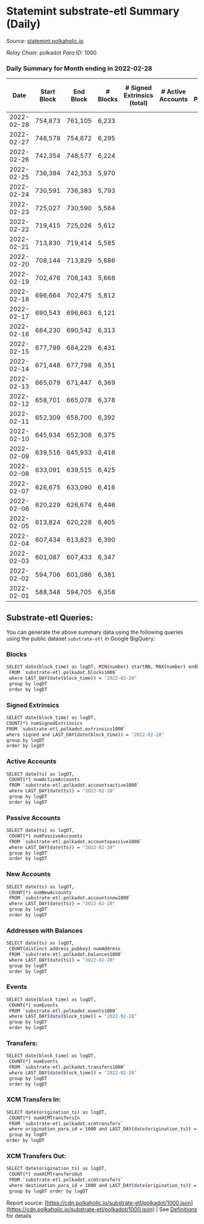 # Statemint substrate-etl Summary (Daily)

_Source_: [statemint.polkaholic.io](https://statemint.polkaholic.io)

*Relay Chain*: polkadot
*Para ID*: 1000



### Daily Summary for Month ending in 2022-02-28


| Date | Start Block | End Block | # Blocks | # Signed Extrinsics (total) | # Active Accounts | # Passive | # New | # Addresses with Balances | # Events | # Transfers | # XCM Transfers In | # XCM Transfers Out | Issues | 
| ---- | ----------- | --------- | -------- | --------------------------- | ----------------- | --------- | ----- | ------------------------- | -------- | ----------- | ------------------ | ------------------- | ------ |
| 2022-02-28 | 754,873 | 761,105 | 6,233 |  |  |  |  |  | 12,469 |   |   |   |  |
| 2022-02-27 | 748,578 | 754,872 | 6,295 |  |  |  |  |  | 12,594 |   |   |   |  |
| 2022-02-26 | 742,354 | 748,577 | 6,224 |  |  |  |  |  | 12,451 |   |   |   |  |
| 2022-02-25 | 736,384 | 742,353 | 5,970 |  |  |  |  |  | 11,943 |   |   |   |  |
| 2022-02-24 | 730,591 | 736,383 | 5,793 |  |  |  |  |  | 11,590 |   |   |   |  |
| 2022-02-23 | 725,027 | 730,590 | 5,564 |  |  |  |  |  | 11,131 |   |   |   |  |
| 2022-02-22 | 719,415 | 725,026 | 5,612 |  |  |  |  |  | 11,227 |   |   |   |  |
| 2022-02-21 | 713,830 | 719,414 | 5,585 |  |  |  |  |  | 11,173 |   |   |   |  |
| 2022-02-20 | 708,144 | 713,829 | 5,686 |  |  |  |  |  | 11,375 |   |   |   |  |
| 2022-02-19 | 702,476 | 708,143 | 5,668 |  |  |  |  |  | 11,339 |   |   |   |  |
| 2022-02-18 | 696,664 | 702,475 | 5,812 |  |  |  |  |  | 11,627 |   |   |   |  |
| 2022-02-17 | 690,543 | 696,663 | 6,121 |  |  |  |  |  | 12,246 |   |   |   |  |
| 2022-02-16 | 684,230 | 690,542 | 6,313 |  |  |  |  |  | 12,629 |   |   |   |  |
| 2022-02-15 | 677,799 | 684,229 | 6,431 |  |  |  |  |  | 12,866 |   |   |   |  |
| 2022-02-14 | 671,448 | 677,798 | 6,351 |  |  |  |  |  | 12,705 |   |   |   |  |
| 2022-02-13 | 665,079 | 671,447 | 6,369 |  |  |  |  |  | 12,742 |   |   |   |  |
| 2022-02-12 | 658,701 | 665,078 | 6,378 |  |  |  |  |  | 12,760 |   |   |   |  |
| 2022-02-11 | 652,309 | 658,700 | 6,392 |  |  |  |  |  | 12,787 |   |   |   |  |
| 2022-02-10 | 645,934 | 652,308 | 6,375 |  |  |  |  |  | 12,754 |   |   |   |  |
| 2022-02-09 | 639,516 | 645,933 | 6,418 |  |  |  |  |  | 12,839 |   |   |   |  |
| 2022-02-08 | 633,091 | 639,515 | 6,425 |  |  |  |  |  | 12,854 |   |   |   |  |
| 2022-02-07 | 626,675 | 633,090 | 6,416 |  |  |  |  |  | 12,835 |   |   |   |  |
| 2022-02-06 | 620,229 | 626,674 | 6,446 |  |  |  |  |  | 12,896 |   |   |   |  |
| 2022-02-05 | 613,824 | 620,228 | 6,405 |  |  |  |  |  | 12,813 |   |   |   |  |
| 2022-02-04 | 607,434 | 613,823 | 6,390 |  |  |  |  |  | 12,784 |   |   |   |  |
| 2022-02-03 | 601,087 | 607,433 | 6,347 |  |  |  |  |  | 12,698 |   |   |   |  |
| 2022-02-02 | 594,706 | 601,086 | 6,381 |  |  |  |  |  | 12,765 |   |   |   |  |
| 2022-02-01 | 588,348 | 594,705 | 6,358 |  |  |  |  |  | 12,720 |   |   |   |  |

## Substrate-etl Queries:
You can generate the above summary data using the following queries using the public dataset `substrate-etl` in Google BigQuery:

### Blocks
```bash
SELECT date(block_time) as logDT, MIN(number) startBN, MAX(number) endBN, COUNT(*) numBlocks 
 FROM `substrate-etl.polkadot.blocks1000`  
 where LAST_DAY(date(block_time)) = "2022-02-28" 
 group by logDT 
 order by logDT
```

### Signed Extrinsics
```bash
SELECT date(block_time) as logDT, 
COUNT(*) numSignedExtrinsics 
FROM `substrate-etl.polkadot.extrinsics1000`  
where signed and LAST_DAY(date(block_time)) = "2022-02-28" 
group by logDT 
order by logDT
```

### Active Accounts
```bash
SELECT date(ts) as logDT, 
 COUNT(*) numActiveAccounts 
 FROM `substrate-etl.polkadot.accountsactive1000` 
 where LAST_DAY(date(ts)) = "2022-02-28" 
 group by logDT 
 order by logDT
```

### Passive Accounts
```bash
SELECT date(ts) as logDT, 
 COUNT(*) numPassiveAccounts 
 FROM `substrate-etl.polkadot.accountspassive1000` 
 where LAST_DAY(date(ts)) = "2022-02-28" 
 group by logDT 
 order by logDT
```

### New Accounts
```bash
SELECT date(ts) as logDT, 
 COUNT(*) numNewAccounts 
 FROM `substrate-etl.polkadot.accountsnew1000` 
 where LAST_DAY(date(ts)) = "2022-02-28" 
 group by logDT
 order by logDT
```

### Addresses with Balances
```bash
SELECT date(ts) as logDT,
 COUNT(distinct address_pubkey) numAddress 
 FROM `substrate-etl.polkadot.balances1000` 
 where LAST_DAY(date(ts)) = "2022-02-28" 
 group by logDT 
 order by logDT
```

### Events
```bash
SELECT date(block_time) as logDT, 
 COUNT(*) numEvents 
 FROM `substrate-etl.polkadot.events1000` 
 where LAST_DAY(date(block_time)) = "2022-02-28" 
 group by logDT 
 order by logDT
```

### Transfers:
```bash
SELECT date(block_time) as logDT, 
 COUNT(*) numEvents 
 FROM `substrate-etl.polkadot.transfers1000` 
 where LAST_DAY(date(block_time)) = "2022-02-28" 
 group by logDT 
 order by logDT
```

### XCM Transfers In:
```bash
SELECT date(origination_ts) as logDT, 
 COUNT(*) numXCMTransfersIn 
 FROM `substrate-etl.polkadot.xcmtransfers` 
 where origination_para_id = 1000 and LAST_DAY(date(origination_ts)) = "2022-02-28" 
 group by logDT 
order by logDT
```

### XCM Transfers Out:
```bash
SELECT date(origination_ts) as logDT, 
 COUNT(*) numXCMTransfersOut 
 FROM `substrate-etl.polkadot.xcmtransfers` 
 where destination_para_id = 1000 and LAST_DAY(date(origination_ts)) = "2022-02-28" 
 group by logDT order by logDT
```


Report source: [https://cdn.polkaholic.io/substrate-etl/polkadot/1000.json](https://cdn.polkaholic.io/substrate-etl/polkadot/1000.json) | See [Definitions](/DEFINITIONS.md) for details
